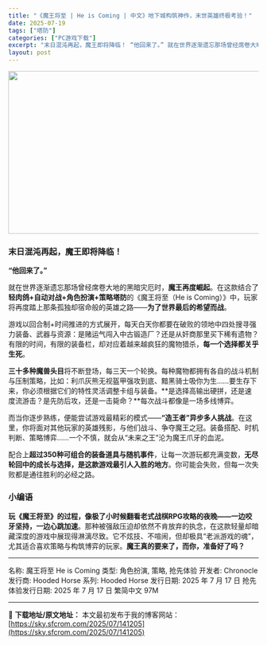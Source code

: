 ```yaml
---
title: "《魔王将至 | He is Coming | 中文》地下城构筑神作，末世英雄终极考验！"
date: 2025-07-19
tags: ["塔防"]
categories: ["PC游戏下载"]
excerpt: "末日混沌再起，魔王即将降临！ “他回来了。” 就在世界逐渐遗忘那场曾经席卷大地的黑暗灾厄时，魔王再度崛起。在这款结合了轻肉鸽+自动对战+角色扮演+策略塔防的《魔王将至（He is Coming）》中，玩家将再度踏上那条孤独却宿命般的英雄之路——为了世界最后的希望而战。 游戏以回合制+时间推进的方式展&hellip;"
layout: post
---
```


<img class="aligncenter size-full wp-image-141206" src="https://sky.sfcrom.com/wp-content/uploads/2025/07/2025071904532633.webp" alt="" width="700" height="327" />
<h3>末日混沌再起，魔王即将降临！</h3>
<strong>“他回来了。”</strong>

就在世界逐渐遗忘那场曾经席卷大地的黑暗灾厄时，<strong>魔王再度崛起</strong>。在这款结合了<strong>轻肉鸽+自动对战+角色扮演+策略塔防</strong>的《魔王将至（He is Coming）》中，玩家将再度踏上那条孤独却宿命般的英雄之路——<strong>为了世界最后的希望而战</strong>。

游戏以回合制+时间推进的方式展开，每天白天你都要在破败的领地中四处搜寻强力装备、武器与资源：是赌运气闯入中古锻造厂？还是从奸商那里买下稀有遗物？有限的时间，有限的装备栏，却对应着越来越疯狂的魔物猎杀，<strong>每一个选择都关乎生死</strong>。

<strong>三十多种魔兽头目</strong>将不断登场，每三天一个轮换。每种魔物都拥有各自的战斗机制与压制策略，比如：利爪灰熊无视盔甲强攻到底、黯黑骑士吸你为生……要生存下来，你必须根据它们的特性灵活调整卡组与装备。**是选择高输出硬拼，还是速度流游击？是先防后攻，还是一击毙命？**每次战斗都像是一场多线博弈。

而当你逐步熟练，便能尝试游戏最精彩的模式——<strong>“造王者”异步多人挑战</strong>。在这里，你将面对其他玩家的英雄残影，与他们战斗、争夺魔王之冠。装备搭配、时机判断、策略博弈……一个不慎，就会从“未来之王”沦为魔王爪牙的血泥。

配合上<strong>超过350种可组合的装备道具与随机事件</strong>，让每一次游玩都充满变数，<strong>无尽轮回中的成长与选择，是这款游戏最引人入胜的地方</strong>。你可能会失败，但每一次失败都是通往胜利的必经之路。
<h3>小编语</h3>
<strong>玩《魔王将至》的过程，像极了小时候翻看老式战棋RPG攻略的夜晚——一边咬牙坚持，一边心跳加速</strong>。那种被强敌压迫却依然不肯放弃的执念，在这款轻量却暗藏深度的游戏中展现得淋漓尽致。它不炫技、不喧闹，但却极具“老派游戏的魂”，尤其适合喜欢策略与构筑博弈的玩家。<strong>魔王真的要来了，而你，准备好了吗？</strong>

<hr />

名称: 魔王将至 He is Coming
类型: 角色扮演, 策略, 抢先体验
开发者: Chronocle
发行商: Hooded Horse
系列: Hooded Horse
发行日期: 2025 年 7 月 17 日
抢先体验发行日期: 2025 年 7 月 17 日
繁简中文
97M

---
📖 **下载地址/原文地址：** 本文最初发布于我的博客网站：[https://sky.sfcrom.com/2025/07/141205](https://sky.sfcrom.com/2025/07/141205)
